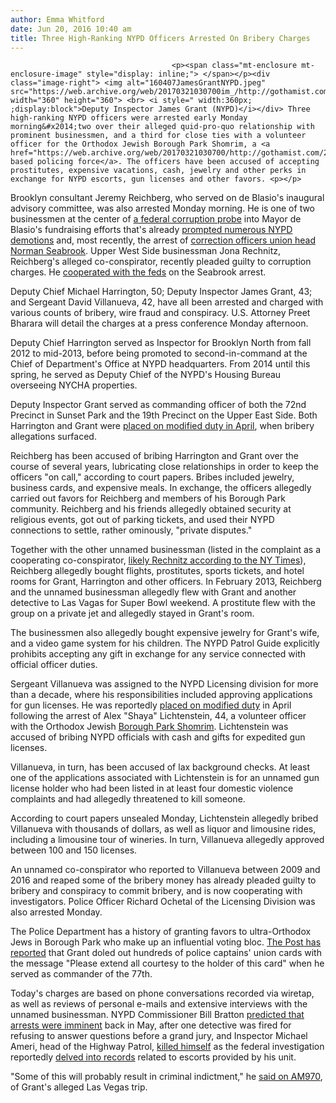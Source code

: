 ```yaml
---
author: Emma Whitford
date: Jun 20, 2016 10:40 am
title: Three High-Ranking NYPD Officers Arrested On Bribery Charges 
---
```


	
										<p><span class="mt-enclosure mt-enclosure-image" style="display: inline;"> </span></p><div class="image-right"> <img alt="160407JamesGrantNYPD.jpeg" src="https://web.archive.org/web/20170321030700im_/http://gothamist.com/attachments/nyc_ewhitford/160407JamesGrantNYPD.jpeg" width="360" height="360"> <br> <i style=" width:360px; ;display:block">Deputy Inspector James Grant (NYPD)</i></div> Three high-ranking NYPD officers were arrested early Monday morning&#x2014;two over their alleged quid-pro-quo relationship with prominent businessmen, and a third for close ties with a volunteer officer for the Orthodox Jewish Borough Park Shomrim, a <a href="https://web.archive.org/web/20170321030700/http://gothamist.com/2016/06/17/shomrim_patrol_brooklyn.php">community-based policing force</a>. The officers have been accused of accepting prostitutes, expensive vacations, cash, jewelry and other perks in exchange for NYPD escorts, gun licenses and other favors. <p></p>

<p>Brooklyn consultant Jeremy Reichberg, who served on de Blasio&apos;s inaugural advisory committee, was also arrested Monday morning. He is one of two businessmen at the center of <a href="https://web.archive.org/web/20170321030700/http://gothamist.com/2016/04/09/de_blasio_fund-raising_corruption.php">a federal corruption probe</a> into Mayor de Blasio&apos;s fundraising efforts that&apos;s already <a href="https://web.archive.org/web/20170321030700/http://gothamist.com/2016/04/13/andrew_capul_demoted_nypd.php">prompted numerous NYPD demotions</a> and, most recently, the arrest of <a href="https://web.archive.org/web/20170321030700/http://gothamist.com/2016/06/08/fbi_arrests_correction_union_presi.php">correction officers union head Norman Seabrook</a>. Upper West Side businessman Jona Rechnitz, Reichberg&apos;s alleged co-conspirator, recently pleaded guilty to corruption charges. He <a href="https://web.archive.org/web/20170321030700/http://www.nytimes.com/2016/06/09/nyregion/norman-seabrook-jail-officers-union-arrest.html">cooperated with the feds</a> on the Seabrook arrest. </p>

<p>Deputy Chief Michael Harrington, 50; Deputy Inspector James Grant, 43; and Sergeant David Villanueva, 42, have all been arrested and charged with various counts of bribery, wire fraud and conspiracy. U.S. Attorney Preet Bharara will detail the charges at a press conference Monday afternoon.</p>

<p>Deputy Chief Harrington served as Inspector for Brooklyn North from fall 2012 to mid-2013, before being promoted to second-in-command at the Chief of Department&apos;s Office at NYPD headquarters. From 2014 until this spring, he served as Deputy Chief of the NYPD&apos;s Housing Bureau overseeing NYCHA properties. </p>

<p>Deputy Inspector Grant served as commanding officer of both the 72nd Precinct in Sunset Park and the 19th Precinct on the Upper East Side. Both Harrington and Grant were <a href="https://web.archive.org/web/20170321030700/http://gothamist.com/2016/04/07/nypd_corruption_fbi.php">placed on modified duty in April</a>, when bribery allegations surfaced. </p>

<p>Reichberg has been accused of bribing Harrington and Grant over the course of several years, lubricating close relationships in order to keep the officers &quot;on call,&quot; according to court papers. Bribes included jewelry, business cards, and expensive meals. In exchange, the officers allegedly carried out favors for Reichberg and members of his Borough Park community. Reichberg and his friends allegedly obtained security at religious events, got out of parking tickets, and used their NYPD connections to settle, rather ominously, &quot;private disputes.&quot; </p>

<p>Together with the other unnamed businessman (listed in the complaint as a cooperating co-conspirator, <a href="https://web.archive.org/web/20170321030700/http://www.nytimes.com/2016/06/21/nyregion/nypd-arrests.html">likely Rechnitz according to the NY Times</a>), Reichberg allegedly bought flights, prostitutes, sports tickets, and hotel rooms for Grant, Harrington and other officers. In February 2013, Reichberg and the unnamed businessman allegedly flew with Grant and another detective to Las Vagas for Super Bowl weekend. A prostitute flew with the group on a private jet and allegedly stayed in Grant&apos;s room. </p>

<p>The businessmen also allegedly bought expensive jewelry for Grant&apos;s wife, and a video game system for his children. The NYPD Patrol Guide explicitly prohibits accepting any gift in exchange for any service connected with official officer duties. </p>

<p>Sergeant Villanueva was assigned to the NYPD Licensing division for more than a decade, where his responsibilities included approving applications for gun licenses. He was reportedly <a href="https://web.archive.org/web/20170321030700/http://gothamist.com/2016/04/19/a_volunteer_officer_with_the.php">placed on modified duty</a> in April following the arrest of Alex &quot;Shaya&quot; Lichtenstein, 44, a volunteer officer with the Orthodox Jewish <a href="https://web.archive.org/web/20170321030700/http://www.bpshomrim.org/">Borough Park Shomrim</a>. Lichtenstein was accused of bribing NYPD officials with cash and gifts for expedited gun licenses.</p>

<p>Villanueva, in turn, has been accused of lax background checks. At least one of the applications associated with Lichtenstein is for an unnamed gun license holder who had been listed in at least four domestic violence complaints and had allegedly threatened to kill someone. </p>

<p>According to court papers unsealed Monday, Lichtenstein allegedly bribed Villanueva with thousands of dollars, as well as liquor and limousine rides, including a limousine tour of wineries. In turn, Villanueva allegedly approved between 100 and 150 licenses. </p>

<p>An unnamed co-conspirator who reported to Villanueva between 2009 and 2016 and reaped some of the bribery money has already pleaded guilty to bribery and conspiracy to commit bribery, and is now cooperating with investigators. Police Officer Richard Ochetal of the Licensing Division was also arrested Monday. </p>

<p>The Police Department has a history of granting favors to ultra-Orthodox Jews in Borough Park who make up an influential voting bloc. <a href="https://web.archive.org/web/20170321030700/http://nypost.com/2016/04/07/nypd-captain-probed-by-fbi-stripped-of-his-badge-and-gun/">The Post has reported</a> that Grant doled out hundreds of police captains&apos; union cards with the message &quot;Please extend all courtesy to the holder of this card&quot; when he served as commander of the 77th. </p>

<p>Today&apos;s charges are based on phone conversations recorded via wiretap, as well as reviews of personal e-mails and extensive interviews with the unnamed businessman. NYPD Commissioner Bill Bratton <a href="https://web.archive.org/web/20170321030700/http://gothamist.com/2016/05/19/fbi_corruption_modified.php">predicted that arrests were imminent</a> back in May, after one detective was fired for refusing to answer questions before a grand jury, and Inspector Michael Ameri, head of the Highway Patrol, <a href="https://web.archive.org/web/20170321030700/http://gothamist.com/2016/05/13/michael_ameri_suicide.php">killed himself</a> as the federal investigation reportedly <a href="https://web.archive.org/web/20170321030700/http://gothamist.com/2016/05/14/nypd_inspector_who_killed_himself_f.php">delved into records</a> related to escorts provided by his unit. </p>

<p>&quot;Some of this will probably result in criminal indictment,&quot; he <a href="https://web.archive.org/web/20170321030700/https://soundcloud.com/johngambling/11am-hour-5-19-16-bill-bratton">said on AM970</a>, of Grant&apos;s alleged Las Vegas trip. </p>					
										
									
				